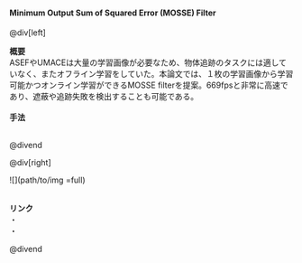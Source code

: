 #### Minimum Output Sum of Squared Error (MOSSE) Filter

@div[left]

__概要__<br>
ASEFやUMACEは大量の学習画像が必要なため、物体追跡のタスクには適していなく、またオフライン学習をしていた。本論文では、１枚の学習画像から学習可能かつオンライン学習ができるMOSSE filterを提案。669fpsと非常に高速であり、遮蔽や追跡失敗を検出することも可能である。<br><br>
__手法__<br>
<br>


@divend

@div[right]

![](path/to/img =full)<br>
<br>

__リンク__<br>
・[](url)<br>
・[](url)<br>

@divend